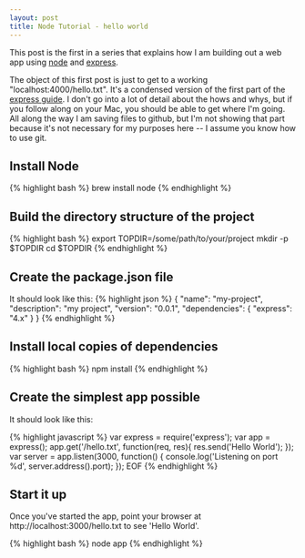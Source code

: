 ```yaml
---
layout: post
title: Node Tutorial - hello world
---
```


This post is the first in a series that explains how I am building out a web app using [node](http://nodejs.org/) and [express](http://expressjs.com/).

The object of this first post is just to get to a working "localhost:4000/hello.txt". It's a condensed version of the first part of the [express guide](http://expressjs.com/guide.html). I don't go into a lot of detail about the hows and whys, but if you follow along on your Mac, you should be able to get where I'm going. All along the way I am saving files to github, but I'm not showing that part because it's not necessary for my purposes here -- I assume you know how to use git.

## Install Node
{% highlight bash %}
brew install node
{% endhighlight %}

## Build the directory structure of the project
{% highlight bash %}
export TOPDIR=/some/path/to/your/project
mkdir -p $TOPDIR
cd $TOPDIR
{% endhighlight %}

## Create the package.json file

It should look like this:
{% highlight json %}
{
  "name": "my-project",
  "description": "my project",
  "version": "0.0.1",
  "dependencies": {
    "express": "4.x"
  }
}
{% endhighlight %}

## Install local copies of dependencies
{% highlight bash %}
npm install
{% endhighlight %}

## Create the simplest app possible

It should look like this:

{% highlight javascript %}
var express = require('express');
var app = express();
app.get('/hello.txt', function(req, res){
      res.send('Hello World');
});
var server = app.listen(3000, function() {
        console.log('Listening on port %d', server.address().port);
});
EOF
{% endhighlight %}

## Start it up

Once you've started the app, point your browser at http://localhost:3000/hello.txt to see 'Hello World'.

{% highlight bash %}
node app 
{% endhighlight %}
